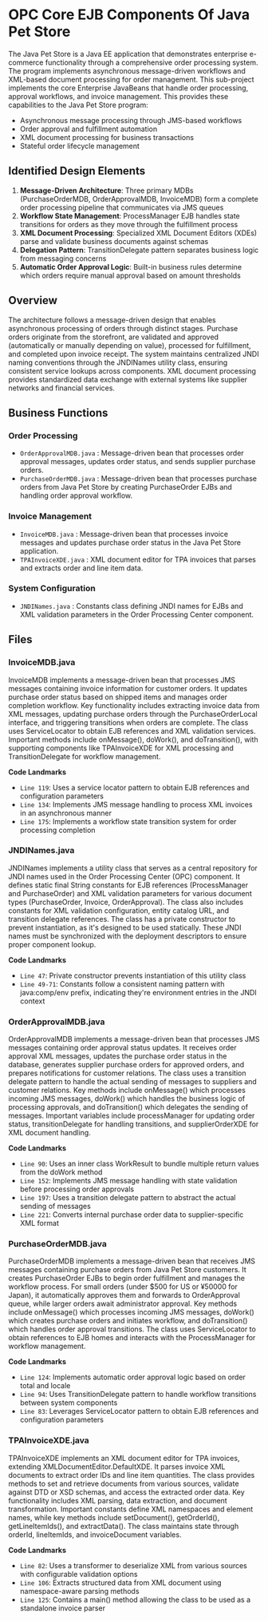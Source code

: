 # OPC Core EJB Components Of Java Pet Store

The Java Pet Store is a Java EE application that demonstrates enterprise e-commerce functionality through a comprehensive order processing system. The program implements asynchronous message-driven workflows and XML-based document processing for order management. This sub-project implements the core Enterprise JavaBeans that handle order processing, approval workflows, and invoice management. This provides these capabilities to the Java Pet Store program:

- Asynchronous message processing through JMS-based workflows
- Order approval and fulfillment automation
- XML document processing for business transactions
- Stateful order lifecycle management

## Identified Design Elements

1. **Message-Driven Architecture**: Three primary MDBs (PurchaseOrderMDB, OrderApprovalMDB, InvoiceMDB) form a complete order processing pipeline that communicates via JMS queues
2. **Workflow State Management**: ProcessManager EJB handles state transitions for orders as they move through the fulfillment process
3. **XML Document Processing**: Specialized XML Document Editors (XDEs) parse and validate business documents against schemas
4. **Delegation Pattern**: TransitionDelegate pattern separates business logic from messaging concerns
5. **Automatic Order Approval Logic**: Built-in business rules determine which orders require manual approval based on amount thresholds

## Overview
The architecture follows a message-driven design that enables asynchronous processing of orders through distinct stages. Purchase orders originate from the storefront, are validated and approved (automatically or manually depending on value), processed for fulfillment, and completed upon invoice receipt. The system maintains centralized JNDI naming conventions through the JNDINames utility class, ensuring consistent service lookups across components. XML document processing provides standardized data exchange with external systems like supplier networks and financial services.

## Business Functions

### Order Processing
- `OrderApprovalMDB.java` : Message-driven bean that processes order approval messages, updates order status, and sends supplier purchase orders.
- `PurchaseOrderMDB.java` : Message-driven bean that processes purchase orders from Java Pet Store by creating PurchaseOrder EJBs and handling order approval workflow.

### Invoice Management
- `InvoiceMDB.java` : Message-driven bean that processes invoice messages and updates purchase order status in the Java Pet Store application.
- `TPAInvoiceXDE.java` : XML document editor for TPA invoices that parses and extracts order and line item data.

### System Configuration
- `JNDINames.java` : Constants class defining JNDI names for EJBs and XML validation parameters in the Order Processing Center component.

## Files
### InvoiceMDB.java

InvoiceMDB implements a message-driven bean that processes JMS messages containing invoice information for customer orders. It updates purchase order status based on shipped items and manages order completion workflow. Key functionality includes extracting invoice data from XML messages, updating purchase orders through the PurchaseOrderLocal interface, and triggering transitions when orders are complete. The class uses ServiceLocator to obtain EJB references and XML validation services. Important methods include onMessage(), doWork(), and doTransition(), with supporting components like TPAInvoiceXDE for XML processing and TransitionDelegate for workflow management.

 **Code Landmarks**
- `Line 119`: Uses a service locator pattern to obtain EJB references and configuration parameters
- `Line 134`: Implements JMS message handling to process XML invoices in an asynchronous manner
- `Line 175`: Implements a workflow state transition system for order processing completion
### JNDINames.java

JNDINames implements a utility class that serves as a central repository for JNDI names used in the Order Processing Center (OPC) component. It defines static final String constants for EJB references (ProcessManager and PurchaseOrder) and XML validation parameters for various document types (PurchaseOrder, Invoice, OrderApproval). The class also includes constants for XML validation configuration, entity catalog URL, and transition delegate references. The class has a private constructor to prevent instantiation, as it's designed to be used statically. These JNDI names must be synchronized with the deployment descriptors to ensure proper component lookup.

 **Code Landmarks**
- `Line 47`: Private constructor prevents instantiation of this utility class
- `Line 49-71`: Constants follow a consistent naming pattern with java:comp/env prefix, indicating they're environment entries in the JNDI context
### OrderApprovalMDB.java

OrderApprovalMDB implements a message-driven bean that processes JMS messages containing order approval status updates. It receives order approval XML messages, updates the purchase order status in the database, generates supplier purchase orders for approved orders, and prepares notifications for customer relations. The class uses a transition delegate pattern to handle the actual sending of messages to suppliers and customer relations. Key methods include onMessage() which processes incoming JMS messages, doWork() which handles the business logic of processing approvals, and doTransition() which delegates the sending of messages. Important variables include processManager for updating order status, transitionDelegate for handling transitions, and supplierOrderXDE for XML document handling.

 **Code Landmarks**
- `Line 90`: Uses an inner class WorkResult to bundle multiple return values from the doWork method
- `Line 152`: Implements JMS message handling with state validation before processing order approvals
- `Line 197`: Uses a transition delegate pattern to abstract the actual sending of messages
- `Line 221`: Converts internal purchase order data to supplier-specific XML format
### PurchaseOrderMDB.java

PurchaseOrderMDB implements a message-driven bean that receives JMS messages containing purchase orders from Java Pet Store customers. It creates PurchaseOrder EJBs to begin order fulfillment and manages the workflow process. For small orders (under $500 for US or ¥50000 for Japan), it automatically approves them and forwards to OrderApproval queue, while larger orders await administrator approval. Key methods include onMessage() which processes incoming JMS messages, doWork() which creates purchase orders and initiates workflow, and doTransition() which handles order approval transitions. The class uses ServiceLocator to obtain references to EJB homes and interacts with the ProcessManager for workflow management.

 **Code Landmarks**
- `Line 124`: Implements automatic order approval logic based on order total and locale
- `Line 94`: Uses TransitionDelegate pattern to handle workflow transitions between system components
- `Line 83`: Leverages ServiceLocator pattern to obtain EJB references and configuration parameters
### TPAInvoiceXDE.java

TPAInvoiceXDE implements an XML document editor for TPA invoices, extending XMLDocumentEditor.DefaultXDE. It parses invoice XML documents to extract order IDs and line item quantities. The class provides methods to set and retrieve documents from various sources, validate against DTD or XSD schemas, and access the extracted order data. Key functionality includes XML parsing, data extraction, and document transformation. Important constants define XML namespaces and element names, while key methods include setDocument(), getOrderId(), getLineItemIds(), and extractData(). The class maintains state through orderId, lineItemIds, and invoiceDocument variables.

 **Code Landmarks**
- `Line 82`: Uses a transformer to deserialize XML from various sources with configurable validation options
- `Line 106`: Extracts structured data from XML document using namespace-aware parsing methods
- `Line 125`: Contains a main() method allowing the class to be used as a standalone invoice parser

[Generated by the Sage AI expert workbench: 2025-03-29 21:37:00  https://sage-tech.ai/workbench]: #